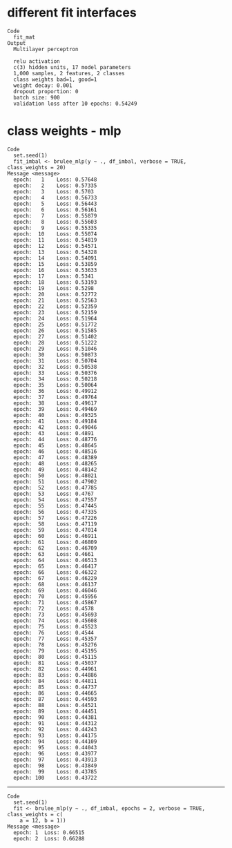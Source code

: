# different fit interfaces

    Code
      fit_mat
    Output
      Multilayer perceptron
      
      relu activation
      c(3) hidden units, 17 model parameters
      1,000 samples, 2 features, 2 classes 
      class weights bad=1, good=1 
      weight decay: 0.001 
      dropout proportion: 0 
      batch size: 900 
      validation loss after 10 epochs: 0.54249 

# class weights - mlp

    Code
      set.seed(1)
      fit_imbal <- brulee_mlp(y ~ ., df_imbal, verbose = TRUE, class_weights = 20)
    Message <message>
      epoch:   1 	Loss: 0.57648 
      epoch:   2 	Loss: 0.57335 
      epoch:   3 	Loss: 0.5703 
      epoch:   4 	Loss: 0.56733 
      epoch:   5 	Loss: 0.56443 
      epoch:   6 	Loss: 0.56161 
      epoch:   7 	Loss: 0.55879 
      epoch:   8 	Loss: 0.55603 
      epoch:   9 	Loss: 0.55335 
      epoch:  10 	Loss: 0.55074 
      epoch:  11 	Loss: 0.54819 
      epoch:  12 	Loss: 0.54571 
      epoch:  13 	Loss: 0.54328 
      epoch:  14 	Loss: 0.54091 
      epoch:  15 	Loss: 0.53859 
      epoch:  16 	Loss: 0.53633 
      epoch:  17 	Loss: 0.5341 
      epoch:  18 	Loss: 0.53193 
      epoch:  19 	Loss: 0.5298 
      epoch:  20 	Loss: 0.52772 
      epoch:  21 	Loss: 0.52563 
      epoch:  22 	Loss: 0.52359 
      epoch:  23 	Loss: 0.52159 
      epoch:  24 	Loss: 0.51964 
      epoch:  25 	Loss: 0.51772 
      epoch:  26 	Loss: 0.51585 
      epoch:  27 	Loss: 0.51402 
      epoch:  28 	Loss: 0.51222 
      epoch:  29 	Loss: 0.51046 
      epoch:  30 	Loss: 0.50873 
      epoch:  31 	Loss: 0.50704 
      epoch:  32 	Loss: 0.50538 
      epoch:  33 	Loss: 0.50376 
      epoch:  34 	Loss: 0.50218 
      epoch:  35 	Loss: 0.50064 
      epoch:  36 	Loss: 0.49912 
      epoch:  37 	Loss: 0.49764 
      epoch:  38 	Loss: 0.49617 
      epoch:  39 	Loss: 0.49469 
      epoch:  40 	Loss: 0.49325 
      epoch:  41 	Loss: 0.49184 
      epoch:  42 	Loss: 0.49046 
      epoch:  43 	Loss: 0.4891 
      epoch:  44 	Loss: 0.48776 
      epoch:  45 	Loss: 0.48645 
      epoch:  46 	Loss: 0.48516 
      epoch:  47 	Loss: 0.48389 
      epoch:  48 	Loss: 0.48265 
      epoch:  49 	Loss: 0.48142 
      epoch:  50 	Loss: 0.48021 
      epoch:  51 	Loss: 0.47902 
      epoch:  52 	Loss: 0.47785 
      epoch:  53 	Loss: 0.4767 
      epoch:  54 	Loss: 0.47557 
      epoch:  55 	Loss: 0.47445 
      epoch:  56 	Loss: 0.47335 
      epoch:  57 	Loss: 0.47226 
      epoch:  58 	Loss: 0.47119 
      epoch:  59 	Loss: 0.47014 
      epoch:  60 	Loss: 0.46911 
      epoch:  61 	Loss: 0.46809 
      epoch:  62 	Loss: 0.46709 
      epoch:  63 	Loss: 0.4661 
      epoch:  64 	Loss: 0.46513 
      epoch:  65 	Loss: 0.46417 
      epoch:  66 	Loss: 0.46322 
      epoch:  67 	Loss: 0.46229 
      epoch:  68 	Loss: 0.46137 
      epoch:  69 	Loss: 0.46046 
      epoch:  70 	Loss: 0.45956 
      epoch:  71 	Loss: 0.45867 
      epoch:  72 	Loss: 0.4578 
      epoch:  73 	Loss: 0.45693 
      epoch:  74 	Loss: 0.45608 
      epoch:  75 	Loss: 0.45523 
      epoch:  76 	Loss: 0.4544 
      epoch:  77 	Loss: 0.45357 
      epoch:  78 	Loss: 0.45276 
      epoch:  79 	Loss: 0.45195 
      epoch:  80 	Loss: 0.45115 
      epoch:  81 	Loss: 0.45037 
      epoch:  82 	Loss: 0.44961 
      epoch:  83 	Loss: 0.44886 
      epoch:  84 	Loss: 0.44811 
      epoch:  85 	Loss: 0.44737 
      epoch:  86 	Loss: 0.44665 
      epoch:  87 	Loss: 0.44593 
      epoch:  88 	Loss: 0.44521 
      epoch:  89 	Loss: 0.44451 
      epoch:  90 	Loss: 0.44381 
      epoch:  91 	Loss: 0.44312 
      epoch:  92 	Loss: 0.44243 
      epoch:  93 	Loss: 0.44175 
      epoch:  94 	Loss: 0.44109 
      epoch:  95 	Loss: 0.44043 
      epoch:  96 	Loss: 0.43977 
      epoch:  97 	Loss: 0.43913 
      epoch:  98 	Loss: 0.43849 
      epoch:  99 	Loss: 0.43785 
      epoch: 100 	Loss: 0.43722 

---

    Code
      set.seed(1)
      fit <- brulee_mlp(y ~ ., df_imbal, epochs = 2, verbose = TRUE, class_weights = c(
        a = 12, b = 1))
    Message <message>
      epoch: 1 	Loss: 0.66515 
      epoch: 2 	Loss: 0.66288 


